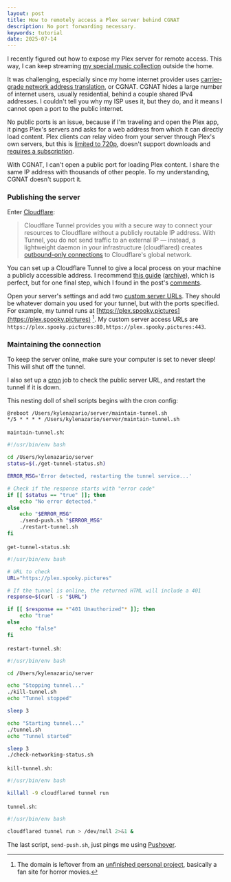 ```yaml
---
layout: post
title: How to remotely access a Plex server behind CGNAT
description: No port forwarding necessary.
keywords: tutorial
date: 2025-07-14
---
```


I recently figured out how to expose my Plex server for remote access. This way, I can keep streaming [my special music collection](/blog/why-plex-music) outside the home.

It was challenging, especially since my home internet provider uses [carrier-grade network address translation](https://en.wikipedia.org/wiki/Carrier-grade_NAT), or CGNAT. CGNAT hides a large number of internet users, usually residential, behind a couple shared IPv4 addresses. I couldn't tell you why my ISP uses it, but they do, and it means I cannot open a port to the public internet.

No public ports is an issue, because if I'm traveling and open the Plex app, it pings Plex's servers and asks for a web address from which it can directly load content. Plex clients _can_ relay video from your server through Plex's own servers, but this is [limited to 720p](https://support.plex.tv/articles/216766168-accessing-a-server-through-relay/), doesn't support downloads and [requires a subscription](https://support.plex.tv/articles/requirements-for-remote-playback-of-personal-media/).

With CGNAT, I can't open a public port for loading Plex content. I share the same IP address with thousands of other people. To my understanding, CGNAT doesn't support it.

### Publishing the server

Enter [Cloudflare](https://developers.cloudflare.com/cloudflare-one/connections/connect-networks/):

> Cloudflare Tunnel provides you with a secure way to connect your resources to Cloudflare without a publicly routable IP address. With Tunnel, you do not send traffic to an external IP — instead, a lightweight daemon in your infrastructure (cloudflared) creates [outbound-only connections](https://developers.cloudflare.com/cloudflare-one/connections/connect-networks/#outbound-only-connection) to Cloudflare's global network.

You can set up a Cloudflare Tunnel to give a local process on your machine a publicly accessible address. I recommend [this guide](https://mythofechelon.co.uk/blog/2024/1/7/how-to-set-up-free-secure-high-quality-remote-access-for-plex) ([archive](https://web.archive.org/web/20241224205238/https://mythofechelon.co.uk/blog/2024/1/7/how-to-set-up-free-secure-high-quality-remote-access-for-plex)), which is perfect, but for one final step, which I found in the post's [comments](http://disq.us/p/2z0v4bh).

Open your server's settings and add two [custom server URLs](https://support.plex.tv/articles/200430283-network/). They should be whatever domain you used for your tunnel, but with the ports specified. For example, my tunnel runs at [https://plex.spooky.pictures](https://plex.spooky.pictures) [^1]. My custom server access URLs are `https://plex.spooky.pictures:80,https://plex.spooky.pictures:443`.

[^1]: The domain is leftover from an [unfinished personal project](https://github.com/kyle-n/spooky-pictures), basically a fan site for horror movies.

### Maintaining the connection

To keep the server online, make sure your computer is set to never sleep! This will shut off the tunnel.

I also set up a [cron](https://en.wikipedia.org/wiki/Cron) job to check the public server URL, and restart the tunnel if it is down.

This nesting doll of shell scripts begins with the cron config:

```
@reboot /Users/kylenazario/server/maintain-tunnel.sh
*/5 * * * * /Users/kylenazario/server/maintain-tunnel.sh
```

`maintain-tunnel.sh`:

```sh
#!/usr/bin/env bash

cd /Users/kylenazario/server
status=$(./get-tunnel-status.sh)

ERROR_MSG='Error detected, restarting the tunnel service...'

# Check if the response starts with "error code"
if [[ $status == "true" ]]; then
    echo "No error detected."
else
    echo "$ERROR_MSG"
    ./send-push.sh "$ERROR_MSG"
    ./restart-tunnel.sh
fi
```

`get-tunnel-status.sh`:

```sh
#!/usr/bin/env bash

# URL to check
URL="https://plex.spooky.pictures"

# If the tunnel is online, the returned HTML will include a 401
response=$(curl -s "$URL")

if [[ $response == *"401 Unauthorized"* ]]; then
    echo "true"
else
    echo "false"
fi
```

`restart-tunnel.sh`:

```sh
#!/usr/bin/env bash

cd /Users/kylenazario/server

echo "Stopping tunnel..."
./kill-tunnel.sh
echo "Tunnel stopped"

sleep 3

echo "Starting tunnel..."
./tunnel.sh
echo "Tunnel started"

sleep 3
./check-networking-status.sh
```

`kill-tunnel.sh`:

```sh
#!/usr/bin/env bash

killall -9 cloudflared tunnel run
```

`tunnel.sh`:

```sh
#!/usr/bin/env bash

cloudflared tunnel run > /dev/null 2>&1 &
```

The last script, `send-push.sh`, just pings me using [Pushover](https://pushover.net).
